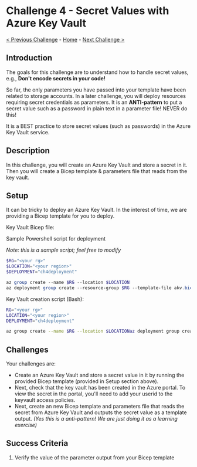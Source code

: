 # Challenge 4 - Secret Values with Azure Key Vault

[< Previous Challenge](./Challenge-03.md) - [Home](../README.md) - [Next Challenge >](./Challenge-05.md)

## Introduction

The goals for this challenge are to understand how to handle secret values, e.g., **Don't encode secrets in your code!**

So far, the only parameters you have passed into your template have been related to storage accounts. In a later challenge, you will deploy resources requiring secret credentials as parameters. It is an **ANTI-pattern** to put a secret value such as a password in plain text in a parameter file! NEVER do this!

It is a BEST practice to store secret values (such as passwords) in the Azure Key Vault service.

## Description

In this challenge, you will create an Azure Key Vault and store a secret in it.  Then you will create a Bicep template & parameters file that reads from the key vault.

## Setup

It can be tricky to deploy an Azure Key Vault. In the interest of time, we are providing a Bicep template for you to deploy.


Key Vault Bicep file:


Sample Powershell script for deployment

_Note: this is a sample script; feel free to modify_

```powershell
$RG="<your rg>" 
$LOCATION="<your region>"
$DEPLOYMENT="ch4deployment"

az group create --name $RG --location $LOCATION
az deployment group create --resource-group $RG --template-file akv.bicep
```

Key Vault creation script (Bash):

```bash
RG="<your rg>" 
LOCATION="<your region>"
DEPLOYMENT="ch4deployment"

az group create --name $RG --location $LOCATIONaz deployment group create --resource-group $RG --template-file akv.bicep
```

## Challenges

Your challenges are:

+ Create an Azure Key Vault and store a secret value in it by running the provided Bicep template (provided in Setup section above).  
+ Next, check that the key vault has been created in the Azure portal. To view the secret in the portal, you'll need to add your userid to the keyvault access policies.
+ Next, create an new Bicep template and parameters file that reads the secret from Azure Key Vault and outputs the secret value as a template output.  _(Yes this is a anti-pattern! We are just doing it as a learning exercise)_

## Success Criteria

1. Verify the value of the parameter output from your Bicep template
